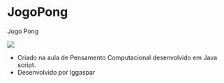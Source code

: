 # JogoPong
Jogo Pong 

![](https://img.shields.io/badge/JavaScript-323330?style=for-the-badge&logo=javascript&logoColor=F7DF1E)

- Criado na aula de Pensamento Computacional desenvolvido em Java script.
- Desenvolvido por lggaspar
